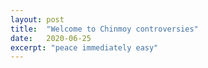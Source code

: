 ```yaml
---
layout: post
title:  "Welcome to Chinmoy controversies"
date:   2020-06-25
excerpt: "peace immediately easy"
---
```

